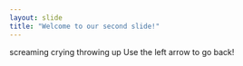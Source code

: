 ```yaml
---
layout: slide
title: "Welcome to our second slide!"
---
```

screaming crying throwing up
Use the left arrow to go back!
